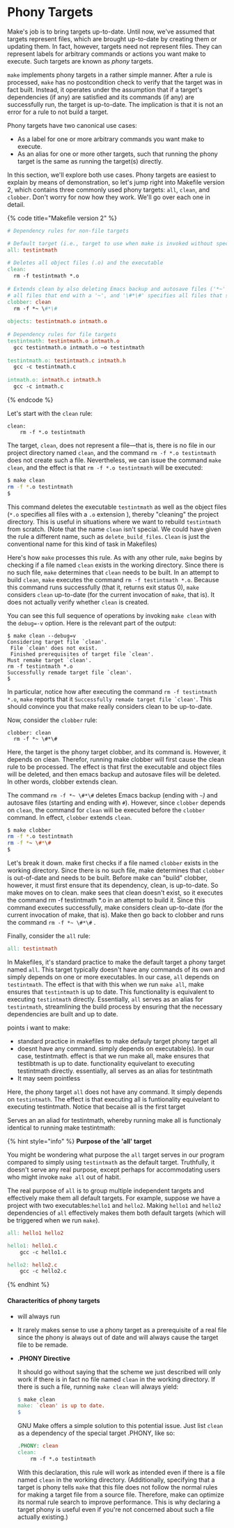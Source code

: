 # Phony Targets

Make's job is to bring targets up-to-date. Until now, we've assumed that targets represent files, which are brought up-to-date by creating them or updating them. In fact, however, targets need not represent files. They can represent labels for arbitrary commands or actions you want make to execute. Such targets are known as _phony_ targets.

`make` implements phony targets in a rather simple manner. After a rule is processed, `make` has no postcondition check to verify that the target was in fact built. Instead, it operates under the assumption that if a target's dependencies (if any) are satisfied and its commands (if any) are successfully run, the target is up-to-date. The implication is that it is not an error for a rule to not build a target.

Phony targets have two canonical use cases:

* As a label for one or more arbitrary commands you want make to execute.
* As an alias for one or more other targets, such that running the phony target is the same as running the target(s) directly.

In this section, we'll explore both use cases. Phony targets are easiest to explain by means of demonstration, so let's jump right into Makefile version 2, which contains three commonly used phony targets: `all`, `clean`, and `clobber`. Don't worry for now how they work. We'll go over each one in detail.

{% code title="Makefile version 2" %}
```makefile
# Dependency rules for non-file targets

# Default target (i.e., target to use when make is invoked without specifying a target)
all: testintmath
  
# Deletes all object files (.o) and the executable 
clean:
  rm -f testintmath *.o
  
# Extends clean by also deleting Emacs backup and autosave files ('*~' specifies 
# all files that end with a '~', and '\#*\#' specifies all files that start and end with a '#')
clobber: clean
  rm -f *~ \#*\# 
  
objects: testintmath.o intmath.o
  
# Dependency rules for file targets
testintmath: testintmath.o intmath.o
  gcc testintmath.o intmath.o –o testintmath
  
testintmath.o: testintmath.c intmath.h
  gcc -c testintmath.c
  
intmath.o: intmath.c intmath.h
  gcc -c intmath.c
```
{% endcode %}

Let's start with the `clean` rule:

```
clean: 
    rm -f *.o testintmath 
```

The target, `clean`, does not represent a file—that is, there is no file in our project directory named `clean`, and the command `rm -f *.o testintmath` does not create such a file. Nevertheless, we can issue the command `make clean`, and the effect is that `rm -f *.o testintmath` will be executed:&#x20;

```bash
$ make clean
rm -f *.o testintmath 
$
```

This command deletes the executable `testintmath` as well as the object files (`*.o` specifies all files with a `.o` extension ), thereby "cleaning" the project directory. This is useful in situations where we want to rebuild `testintmath` from scratch. (Note that the name `clean` isn't special. We could have given the rule a different name, such as `delete_build_files`. `Clean` is just the conventional name for this kind of task in Makefiles)

Here's how `make` processes this rule. As with any other rule, `make` begins by checking if a file named `clean` exists in the working directory. Since there is no such file, `make` determines that `clean` needs to be built. In an attempt to build `clean`, `make` executes the command `rm -f testintmath *.o`. Because this command runs successfully (that it, returns exit status 0), `make` considers `clean` up-to-date (for the current invocation of `make`, that is). It does not actually verify whether `clean` is created.

You can see this full sequence of operations by invoking `make clean` with the `debug=-v` option. Here is the relevant part of the output:

```
$ make clean --debug=v
Considering target file `clean'.
 File `clean' does not exist.
 Finished prerequisites of target file `clean'.
Must remake target `clean'.
rm -f testintmath *.o
Successfully remade target file `clean'.
$ 
```

In particular, notice how after executing the command `rm -f testintmath *.o`, `make` reports that it ``Successfully remade target file `clean'``. This should convince you that make really considers clean to be up-to-date.

Now, consider the `clobber` rule:

```
clobber: clean
  rm -f *~ \#*\# 
```

Here, the target is the phony target clobber, and its command is. However, it depends on clean. Therefor, running make clobber will first cause the clean rule to be processed. The effect is that first the executable and object files will be deleted, and then emacs backup and autosave files will be deleted. In other words, clobber extends clean.&#x20;

The command `rm -f *~ \#*\#` deletes Emacs backup (ending with `~`_)_ and autosave files (starting and ending with `#`). However, since `clobber` depends on `clean`, the command for `clean` will be executed before the `clobber` command. In effect, `clobber` extends `clean`.&#x20;

```bash
$ make clobber
rm -f *.o testintmath
rm -f *~ \#*\#
$
```

Let's break it down. make first checks if a file named `clobber` exists in the working directory. Since there is no such file, make determines that `clobber` is out-of-date and needs to be built. Before make can "build" clobber, however, it must first ensure that its dependency, clean, is up-to-date. So make moves on to clean. make sees that clean doesn't exist, so it executes the command rm -f testintmath \*.o in an attempt to build it. Since this command executes successfully, make considers clean up-to-date (for the current invocation of make, that is). Make then go back to clobber and runs the command `rm -f *~ \#*\#` .

Finally, consider the `all` rule:

```makefile
all: testintmath
```

In Makefiles, it's standard practice to make the default target a phony target named `all`. This target typically doesn't have any commands of its own and simply depends on one or more executables. In our case, `all` depends on `testintmath`. The effect is that with this when we run `make all`, make ensures that `testintmath` is up to date. This functionality is equivalent to executing `testintmath` directly. Essentially, `all` serves as an alias for `testintmath`, streamlining the build process by ensuring that the necessary dependencies are built and up to date.

points i want to make:

* standard practice in makefiles to make defauly target phony target all
* doesnt have any command. simply depends on executable(s). In our case, testintmath. effect is that we run make all, make ensures that testibtmath is up to date. functionality equivelant to executing testintmath directly. essentially, all serves as an alias for testintmath
* It may seem pointless

Here, the phony target `all` does not have any command. It simply depends on `testintmath`. The effect is that executing all is funtionality equivelant to executing testintmath. Notice that becaise all is the first target



Serves an an aliad for testintmath, whereby running make all is functionaly identical to running make testintmath:



{% hint style="info" %}
**Purpose of the 'all' target**

You might be wondering what purpose the `all` target serves in our program compared to simply using `testintmath` as the default target. Truthfully, it doesn't serve any real purpose, except perhaps for accommodating users who might invoke `make all` out of habit.

The real purpose of `all` is to group multiple independent targets and effectively make them all default targets. For example, suppose we have a project with two executables:`hello1` and `hello2`. Making `hello1` and `hello2` dependencies of `all` effectively makes them both default targets (which will be triggered when we run `make`).

```makefile
all: hello1 hello2

hello1: hello1.c
	gcc -c hello1.c

hello2: hello2.c
	gcc -c hello2.c
```
{% endhint %}

#### Characteritics of phony targets

* will always run
* It rarely makes sense to use a phony target as a prerequisite of a real file since the phony is always out of date and will always cause the target file to be remade.
*   **.PHONY Directive**

    It should go without saying that the scheme we just described will only work if there is in fact no file named `clean` in the working directory. If there is such a file, running `make clean` will always yield:

    ```makefile
    $ make clean
    make: `clean' is up to date.
    $
    ```

    GNU Make offers a simple solution to this potential issue. Just list `clean` as a dependency of the special target .PHONY, like so:

    ```makefile
    .PHONY: clean
    clean: 
        rm -f *.o testintmath 
    ```

    With this declaration, this rule will work as intended even if there is a file named `clean` in the working directory. (Additionally, specifying that a target is phony tells `make` that this file does not follow the normal rules for making a target file from a source file. Therefore, make can optimize its normal rule search to improve performance. This is why declaring a target phony is useful even if you're not concerned about such a file actually existing.)
